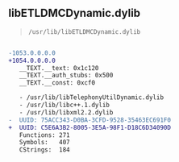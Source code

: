 ## libETLDMCDynamic.dylib

> `/usr/lib/libETLDMCDynamic.dylib`

```diff

-1053.0.0.0.0
+1054.0.0.0.0
   __TEXT.__text: 0x1c120
   __TEXT.__auth_stubs: 0x500
   __TEXT.__const: 0xcf0

   - /usr/lib/libTelephonyUtilDynamic.dylib
   - /usr/lib/libc++.1.dylib
   - /usr/lib/libxml2.2.dylib
-  UUID: 75ACC343-D0BA-3CFD-9528-35463EC691F0
+  UUID: C5E6A3B2-8005-3E5A-98F1-D18C6D34090D
   Functions: 271
   Symbols:   407
   CStrings:  184

```
